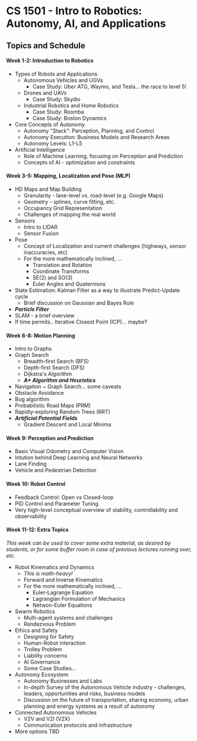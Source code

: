 # **CS 1501 - Intro to Robotics: Autonomy, AI, and Applications**

## **Topics and Schedule**

#### Week 1-2: Introduction to Robotics
- Types of Robots and Applications
    - Autonomous Vehicles and UGVs
        - Case Study: Uber ATG, Waymo, and Tesla... the race to level 5!
    - Drones and UAVs
        - Case Study: Skydio
    - Industrial Robotics and Home Robotics
        - Case Study: Roomba
        - Case Study: Boston Dynamics
- Core Concepts of Autonomy
    - Autonomy "Stack": Perception, Planning, and Control
    - Autonomy Execution: Business Models and Research Areas
    - Autonomy Levels: L1-L5
- Artificial Intelligence
    - Role of Machine Learning, focusing on Perception and Prediction
    - Concepts of AI - optimization and constraints

#### Week 3-5: Mapping, Localization and Pose (MLP)
- HD Maps and Map Building
    - Granularity - lane-level vs. road-level (e.g. Google Maps)
    - Geometry - splines, curve fitting, etc.
    - Occupancy Grid Representation
    - Challenges of mapping the real world
- Sensors
    - Intro to LIDAR
    - Sensor Fusion
- Pose
    - Concept of Localization and current challenges (highways, sensor inaccuracies, etc)
    - For the more mathematically inclined, ...
        - Translation and Rotation
        - Coordinate Transforms
        - SE(2) and SO(3)
        - Euler Angles and Quaternions
- State Estimation: Kalman Filter as a way to illustrate Predict-Update cycle
    - Brief discussion on Gaussian and Bayes Rule
- __*Particle Filter*__
- SLAM - a brief overview
- If time permits.. Iterative Closest Point (ICP)... maybe?

#### Week 6-8: Motion Planning
- Intro to Graphs
- Graph Search
    - Breadth-first Search (BFS)
    - Depth-first Search (DFS)
    - Dijkstra's Algorithm
    - ___A* Algorithm and Heuristics___
- Navigation ~ Graph Search... some caveats
- Obstacle Avoidance
- Bug algorithm
- Probabilistic Road Maps (PRM)
- Rapidly-exploring Random Trees (RRT)
- __*Artificial Potential Fields*__
    - Gradient Descent and Local Minima

#### Week 9: Perception and Prediction
- Basic Visual Odometry and Computer Vision
- Intution behind Deep Learning and Neural Networks
- Lane Finding
- Vehicle and Pedestrian Detection

#### Week 10: Robot Control
- Feedback Control: Open vs Closed-loop
- PID Control and Parameter Tuning
- Very high-level conceptual overview of stability, controllability and observability

#### Week 11-12: Extra Topics
_This week can be used to cover some extra material, as desired by students, or for some buffer room in case of previous lectures running over, etc._
- Robot Kinematics and Dynamics
    - _This is math-heavy!_
    - Forward and Inverse Kinematics
    - For the more mathematically inclined, ...
        - Euler-Lagrange Equation
        - Lagrangian Formulation of Mechanics
        - Netwon-Euler Equations
- Swarm Robotics
    - Multi-agent systems and challenges
    - Rendezvous Problem
- Ethics and Safety
    - Designing for Safety
    - Human-Robot interaction
    - Trolley Problem
    - Liability concerns
    - AI Governance
    - Some Case Studies...
- Autonomy Ecosystem
    - Autonomy Businesses and Labs
    - In-depth Survey of the Autonomous Vehicle industry - challenges, leaders, opportunities and risks, business models
    - Discussion on the future of transportation, sharing economy, urban planning and energy systems as a result of autonomy
- Connected Autonomous Vehicles
    - V2V and V2I (V2X)
    - Communication protocols and infrastructure
- More options TBD